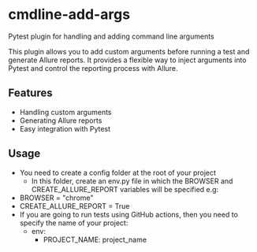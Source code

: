 # cmdline-add-args

Pytest plugin for handling and adding command line arguments

This plugin allows you to add custom arguments before running a test and generate Allure reports. It provides a flexible
way to inject arguments into Pytest and control the reporting process with Allure.

## Features

- Handling custom arguments
- Generating Allure reports
- Easy integration with Pytest

## Usage

- You need to create a config folder at the root of your project
  - In this folder, create an env.py file in which the BROWSER and CREATE_ALLURE_REPORT variables will be
    specified 
  e.g:
- BROWSER = "chrome"
- CREATE_ALLURE_REPORT = True
- If you are going to run tests using GitHub actions, then you need to specify the name of your project:
  - env:
    - PROJECT_NAME: project_name